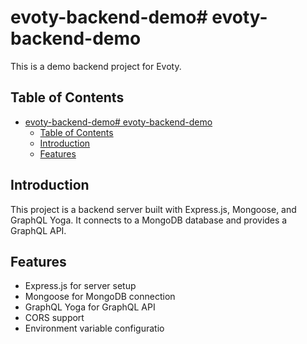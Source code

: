 # evoty-backend-demo# evoty-backend-demo

This is a demo backend project for Evoty.

## Table of Contents

- [evoty-backend-demo# evoty-backend-demo](#evoty-backend-demo-evoty-backend-demo)
  - [Table of Contents](#table-of-contents)
  - [Introduction](#introduction)
  - [Features](#features)

## Introduction

This project is a backend server built with Express.js, Mongoose, and GraphQL Yoga. It connects to a MongoDB database and provides a GraphQL API.

## Features

- Express.js for server setup
- Mongoose for MongoDB connection
- GraphQL Yoga for GraphQL API
- CORS support
- Environment variable configuratio
